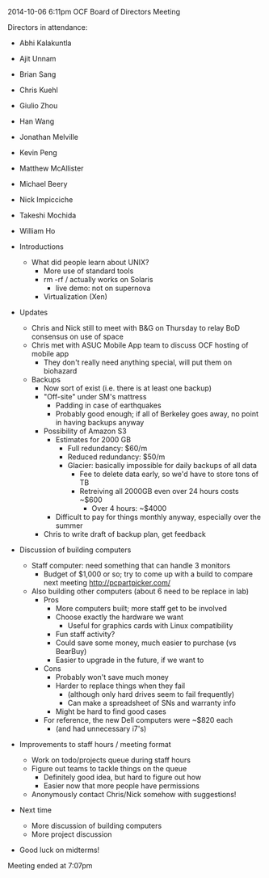 2014-10-06 6:11pm
OCF Board of Directors Meeting

Directors in attendance:
- Abhi Kalakuntla <abhik>
- Ajit Unnam <aunnam>
- Brian Sang <baisang>
- Chris Kuehl <ckuehl>
- Giulio Zhou <gzhou>
- Han Wang <wanghan>
- Jonathan Melville <jmlvll>
- Kevin Peng <kpengboy>
- Matthew McAllister <mattmcal>
- Michael Beery <mbeery>
- Nick Impicciche <nickimp>
- Takeshi Mochida <tmochida>
- William Ho <willh>

- Introductions
  - What did people learn about UNIX?
    - More use of standard tools
    - rm -rf / actually works on Solaris
      - live demo: not on supernova
    - Virtualization (Xen)
- Updates
  - Chris and Nick still to meet with B&G on Thursday to relay BoD
    consensus on use of space
  - Chris met with ASUC Mobile App team to discuss OCF hosting of mobile
    app
	- They don't really need anything special, will put them on biohazard
  - Backups
    - Now sort of exist (i.e. there is at least one backup)
    - "Off-site" under SM's mattress
      - Padding in case of earthquakes
      - Probably good enough; if all of Berkeley goes away, no point in
        having backups anyway
    - Possibility of Amazon S3
      - Estimates for 2000 GB
        - Full redundancy: $60/m
        - Reduced redundancy: $50/m
        - Glacier: basically impossible for daily backups of all data
          - Fee to delete data early, so we'd have to store tons of TB
          - Retreiving all 2000GB even over 24 hours costs ~$600
            - Over 4 hours: ~$4000
      - Difficult to pay for things monthly anyway, especially over
        the summer
    - Chris to write draft of backup plan, get feedback
- Discussion of building computers
  - Staff computer: need something that can handle 3 monitors
    - Budget of $1,000 or so; try to come up with a build to compare
      next meeting <http://pcpartpicker.com/>
  - Also building other computers (about 6 need to be replace in lab)
    - Pros
      - More computers built; more staff get to be involved
      - Choose exactly the hardware we want
        - Useful for graphics cards with Linux compatibility
      - Fun staff activity?
      - Could save some money, much easier to purchase (vs BearBuy)
      - Easier to upgrade in the future, if we want to
    - Cons
      - Probably won't save much money
      - Harder to replace things when they fail
        - (although only hard drives seem to fail frequently)
        - Can make a spreadsheet of SNs and warranty info
      - Might be hard to find good cases
    - For reference, the new Dell computers were ~$820 each
      - (and had unnecessary i7's)
- Improvements to staff hours / meeting format
  - Work on todo/projects queue during staff hours
  - Figure out teams to tackle things on the queue
    - Definitely good idea, but hard to figure out how
    - Easier now that more people have permissions
  - Anonymously contact Chris/Nick somehow with suggestions!
- Next time
  - More discussion of building computers
  - More project discussion
- Good luck on midterms!

Meeting ended at 7:07pm
